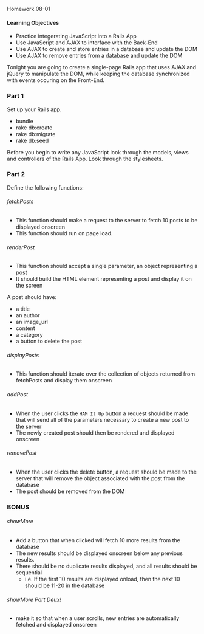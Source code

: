 Homework 08-01

#### Learning Objectives
- Practice integerating JavaScript into a Rails App
- Use JavaScript and AJAX to interface with the Back-End
- Use AJAX to create and store entries in a database and update the DOM
- Use AJAX to remove entries from a database and update the DOM

Tonight you are going to create a single-page Rails app that uses AJAX and jQuery to manipulate the DOM, while keeping the database synchronized with events occuring on the Front-End.

### Part 1

Set up your Rails app.

- bundle
- rake db:create
- rake db:migrate
- rake db:seed

Before you begin to write any JavaScript look through the models, views and controllers of the Rails App. Look through the stylesheets.

### Part 2

Define the following functions:

###### fetchPosts
- This function should make a request to the server to fetch 10 posts to be displayed onscreen
- This function should run on page load.

###### renderPost
- This function should accept a single parameter, an object representing a post
- It should build the HTML element representing a post and display it on the screen

A post should have:
- a title
- an author
- an image_url
- content
- a category
- a button to delete the post

###### displayPosts
- This function should iterate over the collection of objects returned from fetchPosts and display them onscreen

###### addPost
- When the user clicks the `HAM It Up` button a request should be made that will send all of the parameters necessary to create a new post to the server
- The newly created post should then be rendered and displayed onscreen

###### removePost
- When the user clicks the delete button, a request should be made to the server that will remove the object associated with the post from the database
- The post should be removed from the DOM
### BONUS

###### showMore
- Add a button that when clicked will fetch 10 more results from the database
- The new results should be displayed onscreen below any previous results. 
- There should be no duplicate results displayed, and all results should be sequential
  - i.e. If the first 10 results are displayed onload, then the next 10 should be 11-20 in the database

###### showMore Part Deux!
- make it so that when a user scrolls, new entries are automatically fetched and displayed onscreen
